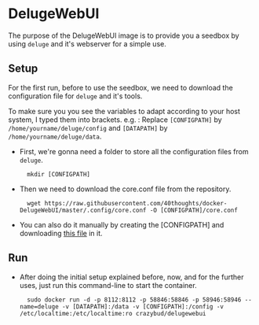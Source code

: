# DelugeWebUI

The purpose of the DelugeWebUI image is to provide you a seedbox by using `deluge` and it's webserver for a simple use.

## Setup

For the first run, before to use the seedbox, we need to download the configuration file for `deluge` and it's tools.

To make sure you you see the variables to adapt according to your host system, I typed them into brackets.
e.g. : Replace `[CONFIGPATH]` by `/home/yourname/deluge/config` and `[DATAPATH]` by `/home/yourname/deluge/data`.

* First, we're gonna need a folder to store all the configuration files from `deluge`.

        mkdir [CONFIGPATH]

* Then we need to download the core.conf file from the repository.

        wget https://raw.githubusercontent.com/40thoughts/docker-DelugeWebUI/master/.config/core.conf -O [CONFIGPATH]/core.conf

* You can also do it manually by creating the [CONFIGPATH] and downloading [this file](https://raw.githubusercontent.com/40thoughts/docker-DelugeWebUI/master/.config/core.conf) in it.

## Run

* After doing the initial setup explained before, now, and for the further uses, just run this command-line to start the container.

        sudo docker run -d -p 8112:8112 -p 58846:58846 -p 58946:58946 --name=deluge -v [DATAPATH]:/data -v [CONFIGPATH]:/config -v /etc/localtime:/etc/localtime:ro crazybud/delugewebui
